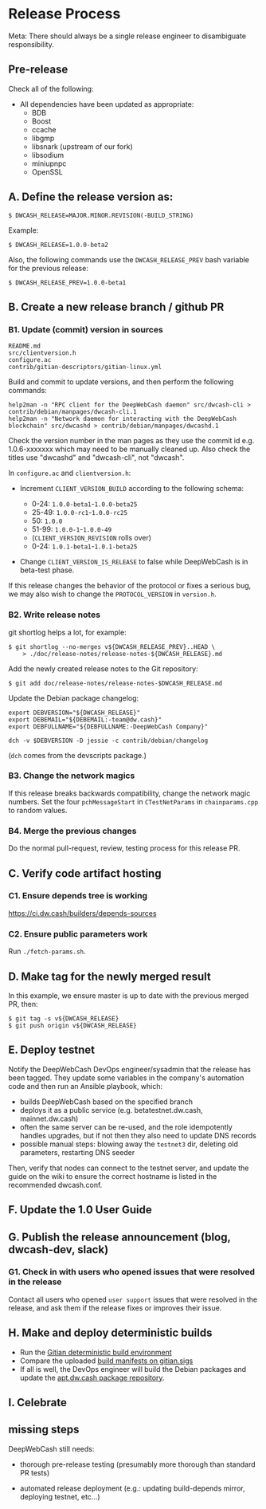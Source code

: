 Release Process
====================
Meta: There should always be a single release engineer to disambiguate responsibility.

## Pre-release

Check all of the following:

- All dependencies have been updated as appropriate:
  - BDB
  - Boost
  - ccache
  - libgmp
  - libsnark (upstream of our fork)
  - libsodium
  - miniupnpc
  - OpenSSL

## A. Define the release version as:

    $ DWCASH_RELEASE=MAJOR.MINOR.REVISION(-BUILD_STRING)

Example:

    $ DWCASH_RELEASE=1.0.0-beta2

Also, the following commands use the `DWCASH_RELEASE_PREV` bash variable for the
previous release:

    $ DWCASH_RELEASE_PREV=1.0.0-beta1

## B. Create a new release branch / github PR
### B1. Update (commit) version in sources

    README.md
    src/clientversion.h
    configure.ac
    contrib/gitian-descriptors/gitian-linux.yml

Build and commit to update versions, and then perform the following commands:

    help2man -n "RPC client for the DeepWebCash daemon" src/dwcash-cli > contrib/debian/manpages/dwcash-cli.1
    help2man -n "Network daemon for interacting with the DeepWebCash blockchain" src/dwcashd > contrib/debian/manpages/dwcashd.1

Check the version number in the man pages as they use the commit id e.g. 1.0.6-xxxxxxx which may need to be manually cleaned up.  Also check the titles use "dwcashd" and "dwcash-cli", not "dwcash".

In `configure.ac` and `clientversion.h`:

- Increment `CLIENT_VERSION_BUILD` according to the following schema:

  - 0-24: `1.0.0-beta1`-`1.0.0-beta25`
  - 25-49: `1.0.0-rc1`-`1.0.0-rc25`
  - 50: `1.0.0`
  - 51-99: `1.0.0-1`-`1.0.0-49`
  - (`CLIENT_VERSION_REVISION` rolls over)
  - 0-24: `1.0.1-beta1`-`1.0.1-beta25`

- Change `CLIENT_VERSION_IS_RELEASE` to false while DeepWebCash is in beta-test phase.

If this release changes the behavior of the protocol or fixes a serious bug, we may
also wish to change the `PROTOCOL_VERSION` in `version.h`.

### B2. Write release notes

git shortlog helps a lot, for example:

    $ git shortlog --no-merges v${DWCASH_RELEASE_PREV}..HEAD \
        > ./doc/release-notes/release-notes-${DWCASH_RELEASE}.md

Add the newly created release notes to the Git repository:

    $ git add doc/release-notes/release-notes-$DWCASH_RELEASE.md

Update the Debian package changelog:

    export DEBVERSION="${DWCASH_RELEASE}"
    export DEBEMAIL="${DEBEMAIL:-team@dw.cash}"
    export DEBFULLNAME="${DEBFULLNAME:-DeepWebCash Company}"

    dch -v $DEBVERSION -D jessie -c contrib/debian/changelog

(`dch` comes from the devscripts package.)

### B3. Change the network magics

If this release breaks backwards compatibility, change the network magic
numbers. Set the four `pchMessageStart` in `CTestNetParams` in `chainparams.cpp`
to random values.

### B4. Merge the previous changes

Do the normal pull-request, review, testing process for this release PR.

## C. Verify code artifact hosting

### C1. Ensure depends tree is working

https://ci.dw.cash/builders/depends-sources

### C2. Ensure public parameters work

Run `./fetch-params.sh`.

## D. Make tag for the newly merged result

In this example, we ensure master is up to date with the
previous merged PR, then:

    $ git tag -s v${DWCASH_RELEASE}
    $ git push origin v${DWCASH_RELEASE}

## E. Deploy testnet

Notify the DeepWebCash DevOps engineer/sysadmin that the release has been tagged. They update some variables in the company's automation code and then run an Ansible playbook, which:

* builds DeepWebCash based on the specified branch
* deploys it as a public service (e.g. betatestnet.dw.cash, mainnet.dw.cash)
* often the same server can be re-used, and the role idempotently handles upgrades, but if not then they also need to update DNS records
* possible manual steps: blowing away the `testnet3` dir, deleting old parameters, restarting DNS seeder

Then, verify that nodes can connect to the testnet server, and update the guide on the wiki to ensure the correct hostname is listed in the recommended dwcash.conf.

## F. Update the 1.0 User Guide

## G. Publish the release announcement (blog, dwcash-dev, slack)

### G1. Check in with users who opened issues that were resolved in the release

Contact all users who opened `user support` issues that were resolved in the release, and ask them if the release fixes or improves their issue.

## H. Make and deploy deterministic builds

- Run the [Gitian deterministic build environment](https://github.com/deepwebcash/deepwebcash-gitian)
- Compare the uploaded [build manifests on gitian.sigs](https://github.com/deepwebcash/gitian.sigs)
- If all is well, the DevOps engineer will build the Debian packages and update the
  [apt.dw.cash package repository](https://apt.dw.cash).

## I. Celebrate

## missing steps
DeepWebCash still needs:

* thorough pre-release testing (presumably more thorough than standard PR tests)

* automated release deployment (e.g.: updating build-depends mirror, deploying testnet, etc...)

